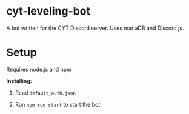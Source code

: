 # cyt-leveling-bot

A bot written for the CYT Discord server.  Uses mariaDB and Discord.js.

# Setup

Requires node.js and npm

**Installing:**

1. Read `default_auth.json`

2. Run `npm run start` to start the bot
